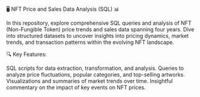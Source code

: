 🖥️ NFT Price and Sales Data Analysis (SQL) 📊

In this repository, explore comprehensive SQL queries and analysis of NFT (Non-Fungible Token) price trends and sales data spanning four years. Dive into structured datasets to uncover insights into pricing dynamics, market trends, and transaction patterns within the evolving NFT landscape.

🔍 Key Features:

SQL scripts for data extraction, transformation, and analysis.
Queries to analyze price fluctuations, popular categories, and top-selling artworks.
Visualizations and summaries of market trends over time.
Insightful commentary on the impact of key events on NFT prices.
